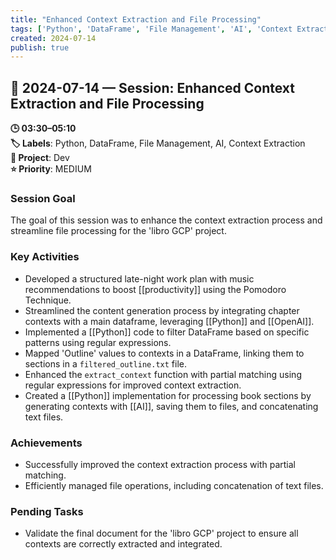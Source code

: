 ```yaml
---
title: "Enhanced Context Extraction and File Processing"
tags: ['Python', 'DataFrame', 'File Management', 'AI', 'Context Extraction']
created: 2024-07-14
publish: true
---
```


## 📅 2024-07-14 — Session: Enhanced Context Extraction and File Processing

**🕒 03:30–05:10**  
**🏷️ Labels**: Python, DataFrame, File Management, AI, Context Extraction  
**📂 Project**: Dev  
**⭐ Priority**: MEDIUM  


### Session Goal
The goal of this session was to enhance the context extraction process and streamline file processing for the 'libro GCP' project.

### Key Activities
- Developed a structured late-night work plan with music recommendations to boost [[productivity]] using the Pomodoro Technique.
- Streamlined the content generation process by integrating chapter contexts with a main dataframe, leveraging [[Python]] and [[OpenAI]].
- Implemented a [[Python]] code to filter DataFrame based on specific patterns using regular expressions.
- Mapped 'Outline' values to contexts in a DataFrame, linking them to sections in a `filtered_outline.txt` file.
- Enhanced the `extract_context` function with partial matching using regular expressions for improved context extraction.
- Created a [[Python]] implementation for processing book sections by generating contexts with [[AI]], saving them to files, and concatenating text files.

### Achievements
- Successfully improved the context extraction process with partial matching.
- Efficiently managed file operations, including concatenation of text files.

### Pending Tasks
- Validate the final document for the 'libro GCP' project to ensure all contexts are correctly extracted and integrated.

